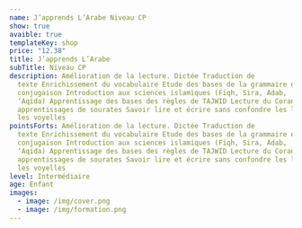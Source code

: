 ```yaml
---
name: J’apprends L’Arabe Niveau CP
show: true
avaible: true
templateKey: shop
price: "12.38"
title: J’apprends L’Arabe
subTitle: Niveau CP
description: Amélioration de la lecture. Dictée Traduction de
  texte Enrichissement du vocabulaire Etude des bases de la grammaire et de la
  conjugaison Introduction aux sciences islamiques (Fiqh, Sira, Adab,
  ‘Aqida) Apprentissage des bases des règles de TAJWID Lecture du Coran et
  apprentissages de sourates Savoir lire et écrire sans confondre les lettres et
  les voyelles
pointsForts: Amélioration de la lecture. Dictée Traduction de
  texte Enrichissement du vocabulaire Etude des bases de la grammaire et de la
  conjugaison Introduction aux sciences islamiques (Fiqh, Sira, Adab,
  ‘Aqida) Apprentissage des bases des règles de TAJWID Lecture du Coran et
  apprentissages de sourates Savoir lire et écrire sans confondre les lettres et
  les voyelles
level: Intermédiaire
age: Enfant
images:
  - image: /img/cover.png
  - image: /img/formation.png
---
```

